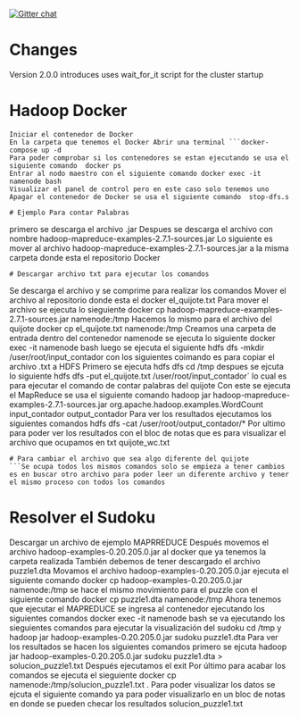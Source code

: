 [![Gitter chat](https://badges.gitter.im/gitterHQ/gitter.png)](https://gitter.im/big-data-europe/Lobby)

# Changes

Version 2.0.0 introduces uses wait_for_it script for the cluster startup

# Hadoop Docker
```
Iniciar el contenedor de Docker
En la carpeta que tenemos el Docker Abrir una terminal ```docker-compose up -d
Para poder comprobar si los contenedores se estan ejecutando se usa el siguiente comando  docker ps
Entrar al nodo maestro con el siguiente comando docker exec -it namenode bash
Visualizar el panel de control pero en este caso solo tenemos uno
Apagar el contenedor de Docker se usa el siguiente comando  stop-dfs.s

# Ejemplo Para contar Palabras
```
primero se descarga el archivo .jar
Despues se descarga el archivo con nombre hadoop-mapreduce-examples-2.7.1-sources.jar
Lo siguiente es mover al archivo hadoop-mapreduce-examples-2.7.1-sources.jar a la misma carpeta donde esta el repositorio Docker
```
# Descargar archivo txt para ejecutar los comandos
```
Se descarga el archivo y se comprime para realizar los comandos
Mover el archivo al repositorio donde esta el docker el_quijote.txt
Para mover el archivo se ejecuta lo sieguiente docker cp hadoop-mapreduce-examples-2.7.1-sources.jar namenode:/tmp
Hacemos lo mismo para el archivo del quijote docker cp el_quijote.txt namenode:/tmp
Creamos una carpeta de entrada dentro del contenedor namenode se ejecuta lo siguiente docker exec -it namenode bash luego se ejecuta el siguiente  hdfs dfs -mkdir /user/root/input_contador
con los siguientes coimando es para copiar el archivo .txt a HDFS
Primero se ejecuta hdfs dfs  cd /tmp despues se ejcuta lo siguiente hdfs dfs -put el_quijote.txt /user/root/input_contador` lo cual es para ejecutar el comando de contar palabras del quijote
Con este se ejecuta el MapReduce se usa el siguiente comando hadoop jar hadoop-mapreduce-examples-2.7.1-sources.jar org.apache.hadoop.examples.WordCount input_contador output_contador
Para ver los resultados ejecutamos los siguientes comandos  hdfs dfs -cat /user/root/output_contador/*
Por ultimo para poder ver los resultados con el bloc de notas que es para visualizar el archivo que ocupamos en txt quijote_wc.txt
```
# Para cambiar el archivo que sea algo diferente del quijote
```Se ocupa todos los mismos comandos solo se empieza a tener cambios es en buscar otro archivo para poder leer un diferente archivo y tener el mismo proceso con todos los comandos
```

# Resolver el Sudoku
Descargar un archivo de ejemplo MAPRREDUCE
Después movemos el archivo hadoop-examples-0.20.205.0.jar al docker que ya tenemos la carpeta realizada
También debemos de tener descargado el archivo puzzle1.dta
Movamos el archivo hadoop-examples-0.20.205.0.jar  ejecuta el siguiente comando docker cp hadoop-examples-0.20.205.0.jar namenode:/tmp 
se hace el mismo movimiento para el puzzle con el siguiente comando docker cp puzzle1.dta namenode:/tmp
Ahora tenemos que ejecutar el MAPREDUCE se ingresa al contenedor ejecutando los siguientes comandos  docker exec -it namenode bash
se va ejecutando los sieguientes comandos para ejecutar la visualización del sudoku cd /tmp y hadoop jar hadoop-examples-0.20.205.0.jar sudoku puzzle1.dta
Para ver los resultados se hacen los siguientes comandos primero se ejcuta hadoop jar hadoop-examples-0.20.205.0.jar sudoku puzzle1.dta > solucion_puzzle1.txt
Después ejecutamos el exit
Por último para acabar los comandos se ejecuta el sieguiente docker cp namenode:/tmp/solucion_puzzle1.txt .
Para poder visualizar los datos se ejcuta el siguiente comando ya para poder visualizarlo en un bloc de notas en donde se pueden checar los resultados solucion_puzzle1.txt
